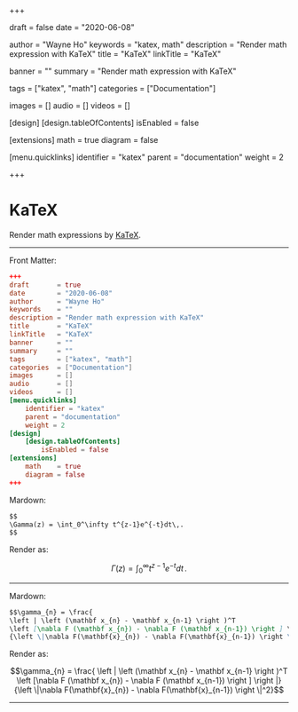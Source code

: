 +++

draft       = false
date        = "2020-06-08"

author      = "Wayne Ho"
keywords    = "katex, math"
description = "Render math expression with KaTeX"
title       = "KaTeX"
linkTitle   = "KaTeX"

banner      = ""
summary     = "Render math expression with KaTeX"

tags        = ["katex", "math"]
categories  = ["Documentation"]

images      = []
audio       = []
videos      = []

[design]
    [design.tableOfContents]
        isEnabled = false

[extensions]
    math    = true
    diagram = false

[menu.quicklinks]
    identifier = "katex"
    parent = "documentation"
    weight = 2

+++

# KaTeX

Render math expressions by [KaTeX](https://katex.org).

---

Front Matter:

```toml
+++
draft       = true
date        = "2020-06-08"
author      = "Wayne Ho"
keywords    = ""
description = "Render math expression with KaTeX"
title       = "KaTeX"
linkTitle   = "KaTeX"
banner      = ""
summary     = ""
tags        = ["katex", "math"]
categories  = ["Documentation"]
images      = []
audio       = []
videos      = []
[menu.quicklinks]
    identifier = "katex"
    parent = "documentation"
    weight = 2
[design]
    [design.tableOfContents]
        isEnabled = false
[extensions]
    math    = true
    diagram = false
+++
```

Mardown:

```markdown
$$
\Gamma(z) = \int_0^\infty t^{z-1}e^{-t}dt\,.
$$
```

Render as: 

$$
\Gamma(z) = \int_0^\infty t^{z-1}e^{-t}dt\,.
$$

---

Mardown:

```markdown
$$\gamma_{n} = \frac{ 
\left | \left (\mathbf x_{n} - \mathbf x_{n-1} \right )^T 
\left [\nabla F (\mathbf x_{n}) - \nabla F (\mathbf x_{n-1}) \right ] \right |}
{\left \|\nabla F(\mathbf{x}_{n}) - \nabla F(\mathbf{x}_{n-1}) \right \|^2}$$
```

Render as:

$$\gamma_{n} = \frac{ 
\left | \left (\mathbf x_{n} - \mathbf x_{n-1} \right )^T 
\left [\nabla F (\mathbf x_{n}) - \nabla F (\mathbf x_{n-1}) \right ] \right |}
{\left \|\nabla F(\mathbf{x}_{n}) - \nabla F(\mathbf{x}_{n-1}) \right \|^2}$$

---
